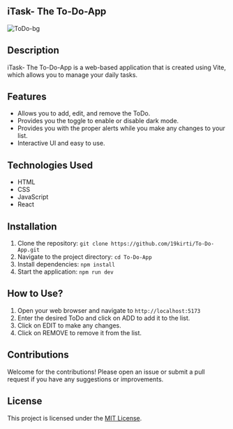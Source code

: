 ## iTask- The To-Do-App

![ToDo-bg](https://github.com/user-attachments/assets/2e679b7f-eca8-4d7a-aa3c-3b0bea078574)


## Description
iTask- The To-Do-App is a web-based application that is created using Vite, which allows you to manage your daily tasks.

## Features
- Allows you to add, edit, and remove the ToDo.
- Provides you the toggle to enable or disable dark mode.
- Provides you with the proper alerts while you make any changes to your list.
- Interactive UI and easy to use.
  
## Technologies Used
- HTML
- CSS
- JavaScript
- React

## Installation
1. Clone the repository: `git clone https://github.com/19kirti/To-Do-App.git`
2. Navigate to the project directory: `cd To-Do-App`
3. Install dependencies: `npm install`
4. Start the application: `npm run dev`

## How to Use?
1. Open your web browser and navigate to `http://localhost:5173`
2. Enter the desired ToDo and click on ADD to add it to the list.
3. Click on EDIT to make any changes.
4. Click on REMOVE to remove it from the list.

## Contributions
Welcome for the contributions! Please open an issue or submit a pull request if you have any suggestions or improvements.

## License
This project is licensed under the [MIT License](LICENSE).
